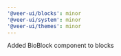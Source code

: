 ```yaml
---
'@veer-ui/blocks': minor
'@veer-ui/system': minor
'@veer-ui/themes': minor
---
```


Added BioBlock component to blocks
